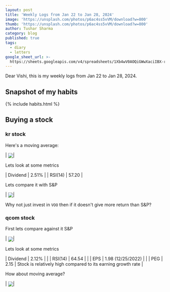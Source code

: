 ```yaml
---
layout: post
title: 'Weekly Logs from Jan 22 to Jan 28, 2024'
image: 'https://unsplash.com/photos/p6ac4ss5vVM/download?w=800'
thumb: 'https://unsplash.com/photos/p6ac4ss5vVM/download?w=800'
author: Tushar Sharma
category: blog
published: true
tags:
  - diary
  - letters
google_sheet_url: >-
  https://sheets.googleapis.com/v4/spreadsheets/1Xb4wV0AOQiGWwXaciIBX-rkFebzg8DlAcRcClshyAnA/values/Habits!A39:T50?alt=json&key=AIzaSyCgYRKf_apK3TUSYGO9WhQ5dN-ukY4H0gw
---
```


Dear Vishi, this is my weekly logs from Jan 22 to Jan 28, 2024.<!-- truncate_here -->

## Snapshot of my habits

{% include habits.html %}

## Buying a stock

### kr stock

Here's a moving average:

| <img align="center"  loading="lazy" src="https://cdn-images-1.medium.com/v2/resize:fit:2600/1*M1UGwLJI9jGDBe2sPLEVDg.jpeg"  />|

Lets look at some metrics 

| Dividend | 2.51% |
| RSI(14)  | 57.20 |

Lets compare it with S&P

| <img align="center"  loading="lazy" src="https://cdn-images-1.medium.com/v2/resize:fit:2600/1*rVffMBPU9g7ulr_twMgvEQ.jpeg"  />|

Why not just invest in `VOO` then if it doesn't give more return than S&P? 

### qcom stock

First lets compare against it S&P

| <img align="center"  loading="lazy" src="https://cdn-images-1.medium.com/v2/resize:fit:2600/1*OFayJNLyJcnZjJuCVOJPww.jpeg"  />|

Lets look at some metrics 

| Dividend | 2.12% | |
| RSI(14)  | 64.54 | |
| EPS      | 1.98 (12/25/2022) | |
| PEG      | 2.15  | Stock is relatively high compared to its earning growth rate |

How about moving average?

| <img align="center"  loading="lazy" src="https://cdn-images-1.medium.com/v2/resize:fit:2600/1*ZMOXhYKFc4FOQyp8JXEhbQ.jpeg"  />|
